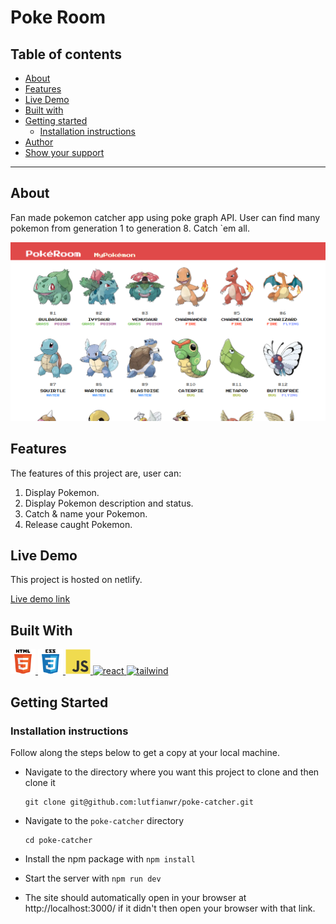 # Poke Room

## Table of contents

- [About](#about)
- [Features](#features)
- [Live Demo](#live-demo)
- [Built with](#built-with)
- [Getting started](#getting-started)
  - [Installation instructions](#installation-instructions)
- [Author](#author)
- [Show your support](#show-your-support)

---

## About

Fan made pokemon catcher app using poke graph API. User can find many pokemon from generation 1 to generation 8. Catch `em all.

![Screenshot-main-page](public/screenshot.png)

## Features

The features of this project are, user can:

1. Display Pokemon.
2. Display Pokemon description and status.
3. Catch & name your Pokemon.
4. Release caught Pokemon.

## Live Demo

This project is hosted on netlify.

[Live demo link](https://poke-room.netlify.app//)

## Built With
 
<div> 
   <a href="https://www.w3.org/html/" target="_blank" rel="noreferrer"> 
    <img src="https://raw.githubusercontent.com/devicons/devicon/master/icons/html5/html5-original-wordmark.svg" alt="html5" width="40" height="40"/> 
  </a>
   <a href="https://www.w3schools.com/css/" target="_blank" rel="noreferrer"> 
    <img src="https://raw.githubusercontent.com/devicons/devicon/master/icons/css3/css3-original-wordmark.svg" alt="css3" width="40" height="40"/> 
  </a> 
  <a href="https://developer.mozilla.org/en-US/docs/Web/JavaScript" target="_blank" rel="noreferrer"> 
    <img src="https://raw.githubusercontent.com/devicons/devicon/master/icons/javascript/javascript-original.svg" alt="javascript" width="40" height="40"/> 
  </a>
  <a href="https://nextjs.org/" target="_blank" rel="noreferrer"> 
    <img src="https://cdn.worldvectorlogo.com/logos/nextjs-2.svg" alt="react" width="40" height="40"/> 
  </a>
  <a href="https://sass-lang.com/" target="_blank" rel="noreferrer"> 
    <img src="https://sass-lang.com/assets/img/logos/logo-b6e1ef6e.svg" alt="tailwind" width="40" height="40"/> 
  </a>
</div>


## Getting Started

### Installation instructions

Follow along the steps below to get a copy at your local machine.

- Navigate to the directory where you want this project to clone and then clone it

  ```
  git clone git@github.com:lutfianwr/poke-catcher.git
  
  ```
- Navigate to the `poke-catcher` directory

  ```
  cd poke-catcher
  ```

- Install the npm package with `npm install`
- Start the server with `npm run dev`
- The site should automatically open in your browser at http://localhost:3000/ if it didn't then open your browser with that link.
